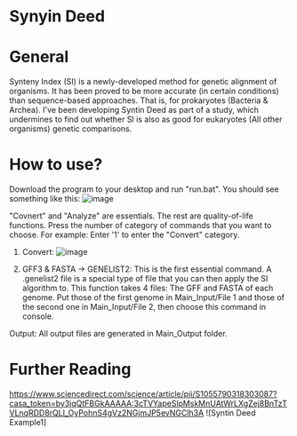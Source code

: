 # Synyin Deed

# General
Synteny Index (SI) is a newly-developed method for genetic alignment of organisms. It has been proved to be more accurate (in certain conditions) than sequence-based approaches. That is, for prokaryotes (Bacteria & Archea).
I've been developing Syntin Deed as part of a study, which undermines to find out whether SI is also as good for eukaryotes (All other organisms) genetic comparisons.

# How to use?
Download the program to your desktop and run "run.bat".
You should see something like this:
![image](https://user-images.githubusercontent.com/73846269/204306416-6f4aa33d-788f-4668-8efd-a5bb5990e801.png)

"Covnert" and "Analyze" are essentials. The rest are quality-of-life functions.
Press the number of category of commands that you want to choose. For example: Enter '1' to enter the "Convert" category.


1. Convert:
![image](https://user-images.githubusercontent.com/73846269/204307786-125b1b04-93a2-47c3-bad6-d4785434b947.png)

1. GFF3 & FASTA -> GENELIST2: This is the first essential command. A .genelist2 file is a special type of file that you can then apply the SI algorithm to.
This function takes 4 files: The GFF and FASTA of each genome. Put those of the first genome in Main_Input/File 1 and those of the second one in Main_Input/File 2, then choose this command in console.

Output:
All output files are generated in Main_Output folder.


# Further Reading
https://www.sciencedirect.com/science/article/pii/S1055790318303087?casa_token=by3jqQtFBGkAAAAA:3cTVYapeSlpMskMnUAtWrLXgZej8BnTzTVLnqRDD8rQLI_OyPohnS4gVz2NGjmJP5evNGClh3A
![Syntin Deed Example1]
